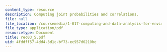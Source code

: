 ```yaml
---
content_type: resource
description: Computing joint probabilities and correlations.
file: null
file_location: /coursemedia/1-017-computing-and-data-analysis-for-environmental-applications-fall-2003/4fddff574dd43d1cbf73ec957d6210bc_rec03_5.pdf
file_type: application/pdf
resourcetype: Document
title: rec03_5.pdf
uid: 4fddff57-4dd4-3d1c-bf73-ec957d6210bc
---
```

